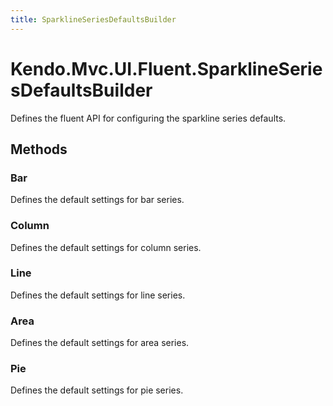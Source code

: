 ```yaml
---
title: SparklineSeriesDefaultsBuilder
---
```


# Kendo.Mvc.UI.Fluent.SparklineSeriesDefaultsBuilder
Defines the fluent API for configuring the sparkline series defaults.




## Methods


### Bar
Defines the default settings for bar series.





### Column
Defines the default settings for column series.





### Line
Defines the default settings for line series.





### Area
Defines the default settings for area series.





### Pie
Defines the default settings for pie series.






